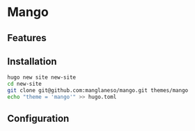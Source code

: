 # Mango

## Features

## Installation
```sh
hugo new site new-site
cd new-site
git clone git@github.com:manglaneso/mango.git themes/mango
echo "theme = 'mango'" >> hugo.toml
```
## Configuration
